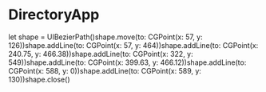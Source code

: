 # DirectoryApp

let shape = UIBezierPath()shape.move(to: CGPoint(x: 57, y: 126))shape.addLine(to: CGPoint(x: 57, y: 464))shape.addLine(to: CGPoint(x: 240.75, y: 466.38))shape.addLine(to: CGPoint(x: 322, y: 549))shape.addLine(to: CGPoint(x: 399.63, y: 466.12))shape.addLine(to: CGPoint(x: 588, y: 0))shape.addLine(to: CGPoint(x: 589, y: 130))shape.close()
